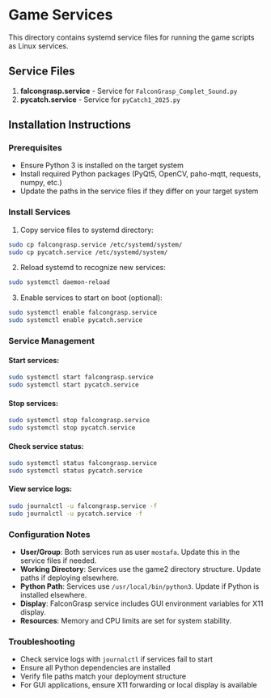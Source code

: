 # Game Services

This directory contains systemd service files for running the game scripts as Linux services.

## Service Files

1. **falcongrasp.service** - Service for `FalconGrasp_Complet_Sound.py`
2. **pycatch.service** - Service for `pyCatch1_2025.py`

## Installation Instructions

### Prerequisites
- Ensure Python 3 is installed on the target system
- Install required Python packages (PyQt5, OpenCV, paho-mqtt, requests, numpy, etc.)
- Update the paths in the service files if they differ on your target system

### Install Services

1. Copy service files to systemd directory:
```bash
sudo cp falcongrasp.service /etc/systemd/system/
sudo cp pycatch.service /etc/systemd/system/
```

2. Reload systemd to recognize new services:
```bash
sudo systemctl daemon-reload
```

3. Enable services to start on boot (optional):
```bash
sudo systemctl enable falcongrasp.service
sudo systemctl enable pycatch.service
```

### Service Management

#### Start services:
```bash
sudo systemctl start falcongrasp.service
sudo systemctl start pycatch.service
```

#### Stop services:
```bash
sudo systemctl stop falcongrasp.service
sudo systemctl stop pycatch.service
```

#### Check service status:
```bash
sudo systemctl status falcongrasp.service
sudo systemctl status pycatch.service
```

#### View service logs:
```bash
sudo journalctl -u falcongrasp.service -f
sudo journalctl -u pycatch.service -f
```

### Configuration Notes

- **User/Group**: Both services run as user `mostafa`. Update this in the service files if needed.
- **Working Directory**: Services use the game2 directory structure. Update paths if deploying elsewhere.
- **Python Path**: Services use `/usr/local/bin/python3`. Update if Python is installed elsewhere.
- **Display**: FalconGrasp service includes GUI environment variables for X11 display.
- **Resources**: Memory and CPU limits are set for system stability.

### Troubleshooting

- Check service logs with `journalctl` if services fail to start
- Ensure all Python dependencies are installed
- Verify file paths match your deployment structure
- For GUI applications, ensure X11 forwarding or local display is available

